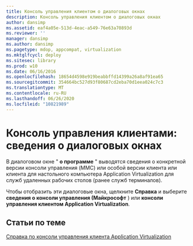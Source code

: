 ```yaml
---
title: Консоль управления клиентом о диалоговых окнах
description: Консоль управления клиентом о диалоговых окнах
author: dansimp
ms.assetid: eaf4a05e-513d-4eac-a549-76e63a70893d
ms.reviewer: ''
manager: dansimp
ms.author: dansimp
ms.pagetype: mdop, appcompat, virtualization
ms.mktglfcycl: deploy
ms.sitesec: library
ms.prod: w10
ms.date: 06/16/2016
ms.openlocfilehash: 18654d4598e919beabbffd14399a26a8af91ea65
ms.sourcegitcommit: 354664bc527d93f80687cd2eba70d1eea024c7c3
ms.translationtype: MT
ms.contentlocale: ru-RU
ms.lasthandoff: 06/26/2020
ms.locfileid: "10821989"
---
```

# Консоль управления клиентами: сведения о диалоговых окнах


В диалоговом окне " **о программе** " выводятся сведения о конкретной версии консоли управления (MMC) или особой версии клиента или клиента для настольного компьютера Application Virtualization для служб удаленных рабочих столов (ранее служб терминалов).

Чтобы отобразить эти диалоговые окна, щелкните **Справка** и выберите **сведения о консоли управления (Майкрософт** ) или **консоли управления клиентом Application Virtualization**.

## Статьи по теме


[Справка по консоли управления клиента Application Virtualization](application-virtualization-client-management-console-reference.md)

 

 





